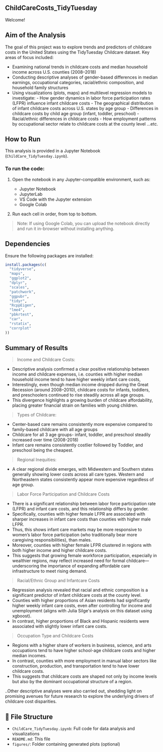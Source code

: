 ## ChildCareCosts_TidyTuesday
Welcome!

## Aim of the Analysis

  The goal of this project was to explore trends and predictors of childcare costs in the United States using the TidyTuesday Childcare dataset. 
  Key areas of focus included:
- Examining national trends in childcare costs and median household income across U.S. counties (2008–2018)
- Conducting descriptive analyses of gender-based differences in median earnings, occupational categories, racial/ethnic composition, and household family structures
- Using visualizations (plots, maps) and multilevel regression models to investigate:
         - How gender dynamics in labor force participation rates (LFPR) influence infant childcare costs
         - The geographical distribution of infant childcare costs across U.S. states by age group
         - Differences in childcare costs by child age group (infant, toddler, preschool)
         - Racial/ethnic differences in childcare costs
         - How employment patterns by occupational sector relate to childcare costs at the county level
…etc. 

## How to Run

This analysis is provided in a Jupyter Notebook (`ChildCare_TidyTuesday.ipynb`).

### To run the code:
1. Open the notebook in any Jupyter-compatible environment, such as:
   - Jupyter Notebook
   - JupyterLab
   - VS Code with the Jupyter extension
   - Google Colab

2. Run each cell in order, from top to bottom.

> Note: If using Google Colab, you can upload the notebook directly and run it in-browser without installing anything.


## Dependencies
Ensure the following packages are installed:

```r
install.packages(c(
  "tidyverse",
  "maps",
  "ggplot2",
  "dplyr",
  "scales",
  "patchwork",
  "ggpubr",
  "tidyr",
  "RcppEigen",
  "lme4",
  "pbkrtest",
  "car",
  "rstatix",
  "corrplot"
))
```


## Summary of Results

> Income and Childcare Costs:
 - Descriptive analysis confirmed a clear positive relationship between income and childcare expenses, i.e. counties with higher median household income tend to have higher weekly infant care costs,
 - Interestingly, even though median income dropped during the Great Recession (around 2008–2010), childcare costs for infants, toddlers, and preschoolers continued to rise steadily across all age groups.
- This divergence highlights a growing burden of childcare affordability, placing greater financial strain on families with young children.

>Types of Childcare:
- Center-based care remains consistently more expensive compared to family-based childcare with all age groups 
- Childcare for all 3 age groups- infant, toddler, and preschool steadily increased over time (2008-2018)
- Infant care remains consistently costlier followed by Toddler, and preschool being the cheapest. 

> Regional Inequities: 
-  A clear regional divide emerges, with Midwestern and Southern states generally showing lower costs across all care types. Western and Northeastern states consistently appear more expensive regardless of age group.

> Labor Force Participation and Childcare Costs
- There is a significant relationship between labor force participation rate (LFPR) and infant care costs, and this relationship differs by gender.
- Specifically, counties with higher female LFPR are associated with sharper increases in infant care costs than counties with higher male LFPR.
- Thus, this shows infant care markets may be more responsive to women’s labor force participation (who traditionally bear more caregiving responsibilities), than males.
- Moreover, counties with higher female LFPR clustered in regions with both higher income and higher childcare costs.
- This suggests that growing female workforce participation, especially in wealthier regions, may reflect increased need for formal childcare—underscoring the importance of expanding affordable care infrastructure to meet rising demand.

> Racial/Ethnic Group and Infantcare Costs
- Regression analysis revealed that racial and ethnic composition is a significant predictor of infant childcare costs at the county level.
- Counties with higher proportions of Asian residents had significantly higher weekly infant care costs, even after controlling for income and unemployment (aligns with Julia Silge's analysis on this dataset using xgboost).
- In contrast, higher proportions of Black and Hispanic residents were associated with slightly lower infant care costs.

> Occupation Type and Childcare Costs
- Regions with a higher share of workers in business, science, and arts occupations tend to have higher school-age childcare costs and higher median incomes.
- In contrast, counties with more employment in manual labor sectors like construction, production, and transportation tend to have lower childcare costs.
- This suggests that childcare costs are shaped not only by income levels but also by the dominant occupational structure of a region.

..Other descriptive analyses were also carried out, shedding light on promising avenues for future research to explore the underlying drivers of childcare cost disparities.

## 📁 File Structure

- `ChildCare_TidyTuesday.ipynb`: Full code for data analysis and visualizations  
- `README.md`: This file  
- `figures/`: Folder containing generated plots (optional)

